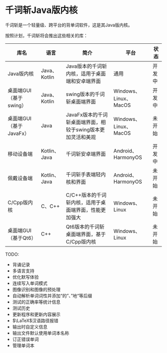# 千词斩Java版内核

千词斩是一个轻量级、跨平台的背单词软件，这是其Java版内核。

按照计划，千词斩将会推出这些相关的库：

| 库名               | 语言          | 简介                                  | 平台                  | 状态  |
|------------------|-------------|-------------------------------------|---------------------|-----|
| Java版内核          | Java、Kotlin | Java版本的千词斩内核，适用于桌面端和安卓端界面           | 通用                  | 开发中 |
| 桌面端GUI（基于swing）  | Java、Kotlin | swing版本的千词斩桌面端界面                    | Windows、Linux、MacOS | 开发中 |
| 桌面端GUI（基于JavaFx） | Java        | JavaFx版本的千词斩桌面端界面，相较于swing版本更加灵活和美观 | Windows、Linux、MacOS | 未开始 |
| 移动设备端            | Kotlin、Java | 千词斩安卓端界面                            | Android、HarmonyOS   | 开发中 |
| 佩戴设备端            | Kotlin、Java | 千词斩手表端轻内核和界面                        | Android、HarmonyOS   | 未开始 |
| C/Cpp版内核         | C、C++       | C/C++版本的千词斩内核，适用于桌面端界面，性能更加强大       | Windows、Linux       | 未开始 |
| 桌面端GUI（基于Qt6）    | C++         | Qt6版本的千词斩桌面端界面，基于C/Cpp版内核           | Windows、Linux       | 未开始 |

TODO:

- 背诵记录
- 多语言支持
- 优化默写体验
- 连续写入单词模式
- 图像识别和图像的预处理
- 自动解析单词词性并添加“的”、”地“等后缀
- 测试的正确率等统计信息
- 测试历史
- 更新程序和更新内容展示
- $\LaTeX$汉语路径报错
- 输出时自定义信息
- 输出文件默认使用单词本名称
- 订正错误单词
- 管理单词本
